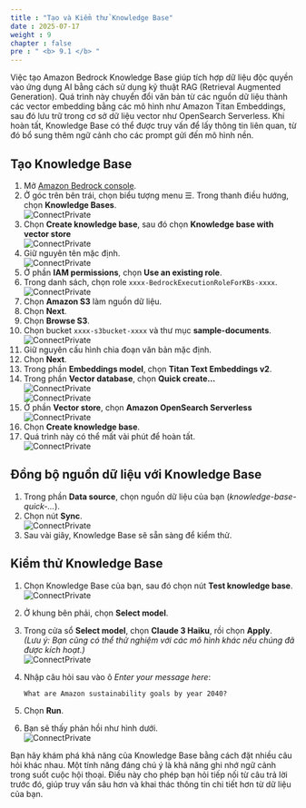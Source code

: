 ```yaml
---
title : "Tạo và Kiểm thử Knowledge Base"
date : 2025-07-17
weight : 9
chapter : false
pre : " <b> 9.1 </b> "
---
```


Việc tạo Amazon Bedrock Knowledge Base giúp tích hợp dữ liệu độc quyền vào ứng dụng AI bằng cách sử dụng kỹ thuật RAG (Retrieval Augmented Generation). Quá trình này chuyển đổi văn bản từ các nguồn dữ liệu thành các vector embedding bằng các mô hình như Amazon Titan Embeddings, sau đó lưu trữ trong cơ sở dữ liệu vector như OpenSearch Serverless. Khi hoàn tất, Knowledge Base có thể được truy vấn để lấy thông tin liên quan, từ đó bổ sung thêm ngữ cảnh cho các prompt gửi đến mô hình nền.

## Tạo Knowledge Base

1. Mở [Amazon Bedrock console](https://console.aws.amazon.com/bedrock).
2. Ở góc trên bên trái, chọn biểu tượng menu ☰. Trong thanh điều hướng, chọn **Knowledge Bases**.  
   ![ConnectPrivate](https://github.com/PVinhP/PPV_Workshop_01/blob/main/Workshop/static/images/8.KB/001.png?raw=true)
3. Chọn **Create knowledge base**, sau đó chọn **Knowledge base with vector store**  
   ![ConnectPrivate](https://github.com/PVinhP/PPV_Workshop_01/blob/main/Workshop/static/images/8.KB/002.png?raw=true)
4. Giữ nguyên tên mặc định.  
   ![ConnectPrivate](https://github.com/PVinhP/PPV_Workshop_01/blob/main/Workshop/static/images/8.KB/003.png?raw=true)
5. Ở phần **IAM permissions**, chọn **Use an existing role**.
6. Trong danh sách, chọn role `xxxx-BedrockExecutionRoleForKBs-xxxx`.  
   ![ConnectPrivate](https://github.com/PVinhP/PPV_Workshop_01/blob/main/Workshop/static/images/8.KB/004.png?raw=true)
7. Chọn **Amazon S3** làm nguồn dữ liệu.
8. Chọn **Next**.
9. Chọn **Browse S3**.
10. Chọn bucket `xxxx-s3bucket-xxxx` và thư mục **sample-documents**.  
    ![ConnectPrivate](https://github.com/PVinhP/PPV_Workshop_01/blob/main/Workshop/static/images/8.KB/007.png?raw=true)
11. Giữ nguyên cấu hình chia đoạn văn bản mặc định.  
12. Chọn **Next**.  
13. Trong phần **Embeddings model**, chọn **Titan Text Embeddings v2**.  
14. Trong phần **Vector database**, chọn **Quick create...**  
    ![ConnectPrivate](https://github.com/PVinhP/PPV_Workshop_01/blob/main/Workshop/static/images/8.KB/008.png?raw=true)  
    ![ConnectPrivate](https://github.com/PVinhP/PPV_Workshop_01/blob/main/Workshop/static/images/8.KB/009.png?raw=true)
15. Ở phần **Vector store**, chọn **Amazon OpenSearch Serverless**  
    ![ConnectPrivate](https://github.com/PVinhP/PPV_Workshop_01/blob/main/Workshop/static/images/8.KB/010.png?raw=true)
16. Chọn **Create knowledge base**.  
17. Quá trình này có thể mất vài phút để hoàn tất.  
    ![ConnectPrivate](https://github.com/PVinhP/PPV_Workshop_01/blob/main/Workshop/static/images/8.KB/011.png?raw=true)

## Đồng bộ nguồn dữ liệu với Knowledge Base

1. Trong phần **Data source**, chọn nguồn dữ liệu của bạn (*knowledge-base-quick-...*).  
2. Chọn nút **Sync**.  
   ![ConnectPrivate](https://github.com/PVinhP/PPV_Workshop_01/blob/main/Workshop/static/images/8.KB/014.png?raw=true)
3. Sau vài giây, Knowledge Base sẽ sẵn sàng để kiểm thử.

## Kiểm thử Knowledge Base

1. Chọn Knowledge Base của bạn, sau đó chọn nút **Test knowledge base**.  
   ![ConnectPrivate](https://github.com/PVinhP/PPV_Workshop_01/blob/main/Workshop/static/images/8.KB/015.png?raw=true)
2. Ở khung bên phải, chọn **Select model**.
3. Trong cửa sổ **Select model**, chọn **Claude 3 Haiku**, rồi chọn **Apply**.  
   _(Lưu ý: Bạn cũng có thể thử nghiệm với các mô hình khác nếu chúng đã được kích hoạt.)_  
   ![ConnectPrivate](https://github.com/PVinhP/PPV_Workshop_01/blob/main/Workshop/static/images/8.KB/016.png?raw=true)
4. Nhập câu hỏi sau vào ô _Enter your message here_:

    ```text
    What are Amazon sustainability goals by year 2040?
    ```

5. Chọn **Run**.
6. Bạn sẽ thấy phản hồi như hình dưới.  
   ![ConnectPrivate](https://github.com/PVinhP/PPV_Workshop_01/blob/main/Workshop/static/images/8.KB/017.png?raw=true)

Bạn hãy khám phá khả năng của Knowledge Base bằng cách đặt nhiều câu hỏi khác nhau. Một tính năng đáng chú ý là khả năng ghi nhớ ngữ cảnh trong suốt cuộc hội thoại. Điều này cho phép bạn hỏi tiếp nối từ câu trả lời trước đó, giúp truy vấn sâu hơn và khai thác thông tin chi tiết hơn từ dữ liệu của bạn.
